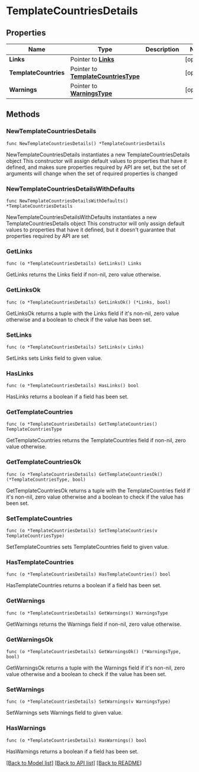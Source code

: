 # TemplateCountriesDetails

## Properties

Name | Type | Description | Notes
------------ | ------------- | ------------- | -------------
**Links** | Pointer to [**Links**](Links.md) |  | [optional] 
**TemplateCountries** | Pointer to [**TemplateCountriesType**](TemplateCountriesType.md) |  | [optional] 
**Warnings** | Pointer to [**WarningsType**](WarningsType.md) |  | [optional] 

## Methods

### NewTemplateCountriesDetails

`func NewTemplateCountriesDetails() *TemplateCountriesDetails`

NewTemplateCountriesDetails instantiates a new TemplateCountriesDetails object
This constructor will assign default values to properties that have it defined,
and makes sure properties required by API are set, but the set of arguments
will change when the set of required properties is changed

### NewTemplateCountriesDetailsWithDefaults

`func NewTemplateCountriesDetailsWithDefaults() *TemplateCountriesDetails`

NewTemplateCountriesDetailsWithDefaults instantiates a new TemplateCountriesDetails object
This constructor will only assign default values to properties that have it defined,
but it doesn't guarantee that properties required by API are set

### GetLinks

`func (o *TemplateCountriesDetails) GetLinks() Links`

GetLinks returns the Links field if non-nil, zero value otherwise.

### GetLinksOk

`func (o *TemplateCountriesDetails) GetLinksOk() (*Links, bool)`

GetLinksOk returns a tuple with the Links field if it's non-nil, zero value otherwise
and a boolean to check if the value has been set.

### SetLinks

`func (o *TemplateCountriesDetails) SetLinks(v Links)`

SetLinks sets Links field to given value.

### HasLinks

`func (o *TemplateCountriesDetails) HasLinks() bool`

HasLinks returns a boolean if a field has been set.

### GetTemplateCountries

`func (o *TemplateCountriesDetails) GetTemplateCountries() TemplateCountriesType`

GetTemplateCountries returns the TemplateCountries field if non-nil, zero value otherwise.

### GetTemplateCountriesOk

`func (o *TemplateCountriesDetails) GetTemplateCountriesOk() (*TemplateCountriesType, bool)`

GetTemplateCountriesOk returns a tuple with the TemplateCountries field if it's non-nil, zero value otherwise
and a boolean to check if the value has been set.

### SetTemplateCountries

`func (o *TemplateCountriesDetails) SetTemplateCountries(v TemplateCountriesType)`

SetTemplateCountries sets TemplateCountries field to given value.

### HasTemplateCountries

`func (o *TemplateCountriesDetails) HasTemplateCountries() bool`

HasTemplateCountries returns a boolean if a field has been set.

### GetWarnings

`func (o *TemplateCountriesDetails) GetWarnings() WarningsType`

GetWarnings returns the Warnings field if non-nil, zero value otherwise.

### GetWarningsOk

`func (o *TemplateCountriesDetails) GetWarningsOk() (*WarningsType, bool)`

GetWarningsOk returns a tuple with the Warnings field if it's non-nil, zero value otherwise
and a boolean to check if the value has been set.

### SetWarnings

`func (o *TemplateCountriesDetails) SetWarnings(v WarningsType)`

SetWarnings sets Warnings field to given value.

### HasWarnings

`func (o *TemplateCountriesDetails) HasWarnings() bool`

HasWarnings returns a boolean if a field has been set.


[[Back to Model list]](../README.md#documentation-for-models) [[Back to API list]](../README.md#documentation-for-api-endpoints) [[Back to README]](../README.md)


